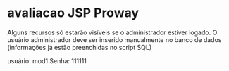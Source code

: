 # avaliacao JSP Proway

Alguns recursos só estarão visíveis se o administrador estiver logado. 
O usuário administrador deve ser inserido manualmente no banco de dados (informações já estão preenchidas no script SQL)

usuário: mod1
Senha: 111111
